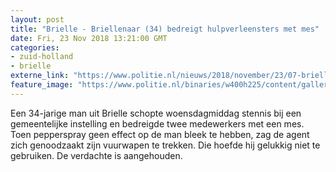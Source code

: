 ```yaml
---
layout: post
title: "Brielle - Briellenaar (34) bedreigt hulpverleensters met mes"
date: Fri, 23 Nov 2018 13:21:00 GMT
categories: 
- zuid-holland 
- brielle 
externe_link: "https://www.politie.nl/nieuws/2018/november/23/07-briellenaar-34-bedreigt-hulpverleensters-met-mes.html"
feature_image: "https://www.politie.nl/binaries/w400h225/content/gallery/politie/stockfotos/algemeen/arrestatie-winkeldief.jpg"
---
```


Een 34-jarige man uit Brielle schopte woensdagmiddag stennis bij een gemeentelijke instelling en bedreigde twee medewerkers met een mes. Toen pepperspray geen effect op de man bleek te hebben, zag de agent zich genoodzaakt zijn vuurwapen te trekken. Die hoefde hij gelukkig niet te gebruiken. De verdachte is aangehouden.
